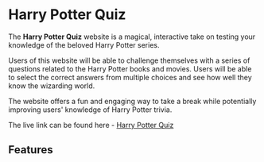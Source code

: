 # Harry Potter Quiz

The **Harry Potter Quiz** website is a magical, interactive take on testing your knowledge of the beloved Harry Potter series.

Users of this website will be able to challenge themselves with a series of questions related to the Harry Potter books and movies. Users will be able to select the correct answers from multiple choices and see how well they know the wizarding world.

The website offers a fun and engaging way to take a break while potentially improving users' knowledge of Harry Potter trivia.

The live link can be found here - [Harry Potter Quiz](https://bryangon13.github.io/Harry-Potter-Quiz/)

## Features
